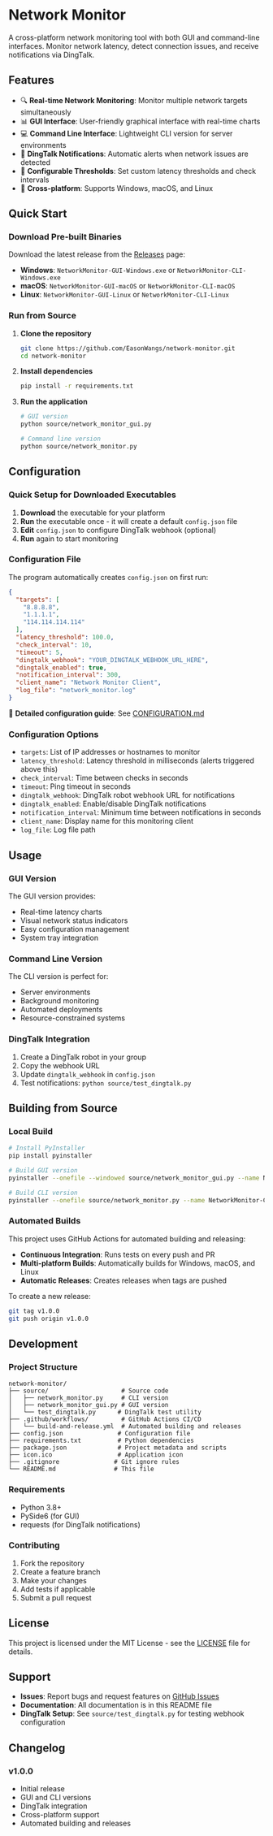 # Network Monitor

A cross-platform network monitoring tool with both GUI and command-line interfaces. Monitor network latency, detect connection issues, and receive notifications via DingTalk.

## Features

- 🔍 **Real-time Network Monitoring**: Monitor multiple network targets simultaneously
- 📊 **GUI Interface**: User-friendly graphical interface with real-time charts
- 💻 **Command Line Interface**: Lightweight CLI version for server environments
- 🔔 **DingTalk Notifications**: Automatic alerts when network issues are detected
- 🎯 **Configurable Thresholds**: Set custom latency thresholds and check intervals
- 📱 **Cross-platform**: Supports Windows, macOS, and Linux

## Quick Start

### Download Pre-built Binaries

Download the latest release from the [Releases](https://github.com/EasonWangs/network-monitor/releases) page:

- **Windows**: `NetworkMonitor-GUI-Windows.exe` or `NetworkMonitor-CLI-Windows.exe`
- **macOS**: `NetworkMonitor-GUI-macOS` or `NetworkMonitor-CLI-macOS`
- **Linux**: `NetworkMonitor-GUI-Linux` or `NetworkMonitor-CLI-Linux`

### Run from Source

1. **Clone the repository**
   ```bash
   git clone https://github.com/EasonWangs/network-monitor.git
   cd network-monitor
   ```

2. **Install dependencies**
   ```bash
   pip install -r requirements.txt
   ```

3. **Run the application**
   ```bash
   # GUI version
   python source/network_monitor_gui.py

   # Command line version
   python source/network_monitor.py
   ```

## Configuration

### Quick Setup for Downloaded Executables

1. **Download** the executable for your platform
2. **Run** the executable once - it will create a default `config.json` file
3. **Edit** `config.json` to configure DingTalk webhook (optional)
4. **Run** again to start monitoring

### Configuration File

The program automatically creates `config.json` on first run:

```json
{
  "targets": [
    "8.8.8.8",
    "1.1.1.1",
    "114.114.114.114"
  ],
  "latency_threshold": 100.0,
  "check_interval": 10,
  "timeout": 5,
  "dingtalk_webhook": "YOUR_DINGTALK_WEBHOOK_URL_HERE",
  "dingtalk_enabled": true,
  "notification_interval": 300,
  "client_name": "Network Monitor Client",
  "log_file": "network_monitor.log"
}
```

📖 **Detailed configuration guide**: See [CONFIGURATION.md](CONFIGURATION.md)

### Configuration Options

- `targets`: List of IP addresses or hostnames to monitor
- `latency_threshold`: Latency threshold in milliseconds (alerts triggered above this)
- `check_interval`: Time between checks in seconds
- `timeout`: Ping timeout in seconds
- `dingtalk_webhook`: DingTalk robot webhook URL for notifications
- `dingtalk_enabled`: Enable/disable DingTalk notifications
- `notification_interval`: Minimum time between notifications in seconds
- `client_name`: Display name for this monitoring client
- `log_file`: Log file path

## Usage

### GUI Version

The GUI version provides:
- Real-time latency charts
- Visual network status indicators
- Easy configuration management
- System tray integration

### Command Line Version

The CLI version is perfect for:
- Server environments
- Background monitoring
- Automated deployments
- Resource-constrained systems

### DingTalk Integration

1. Create a DingTalk robot in your group
2. Copy the webhook URL
3. Update `dingtalk_webhook` in `config.json`
4. Test notifications: `python source/test_dingtalk.py`

## Building from Source

### Local Build

```bash
# Install PyInstaller
pip install pyinstaller

# Build GUI version
pyinstaller --onefile --windowed source/network_monitor_gui.py --name NetworkMonitor-GUI

# Build CLI version
pyinstaller --onefile source/network_monitor.py --name NetworkMonitor-CLI
```

### Automated Builds

This project uses GitHub Actions for automated building and releasing:

- **Continuous Integration**: Runs tests on every push and PR
- **Multi-platform Builds**: Automatically builds for Windows, macOS, and Linux
- **Automatic Releases**: Creates releases when tags are pushed

To create a new release:
```bash
git tag v1.0.0
git push origin v1.0.0
```

## Development

### Project Structure

```
network-monitor/
├── source/                    # Source code
│   ├── network_monitor.py     # CLI version
│   ├── network_monitor_gui.py # GUI version
│   └── test_dingtalk.py      # DingTalk test utility
├── .github/workflows/         # GitHub Actions CI/CD
│   └── build-and-release.yml  # Automated building and releases
├── config.json               # Configuration file
├── requirements.txt          # Python dependencies
├── package.json              # Project metadata and scripts
├── icon.ico                  # Application icon
├── .gitignore               # Git ignore rules
└── README.md                # This file
```

### Requirements

- Python 3.8+
- PySide6 (for GUI)
- requests (for DingTalk notifications)

### Contributing

1. Fork the repository
2. Create a feature branch
3. Make your changes
4. Add tests if applicable
5. Submit a pull request

## License

This project is licensed under the MIT License - see the [LICENSE](LICENSE) file for details.

## Support

- **Issues**: Report bugs and request features on [GitHub Issues](https://github.com/EasonWangs/network-monitor/issues)
- **Documentation**: All documentation is in this README file
- **DingTalk Setup**: See `source/test_dingtalk.py` for testing webhook configuration

## Changelog

### v1.0.0
- Initial release
- GUI and CLI versions
- DingTalk integration
- Cross-platform support
- Automated building and releases